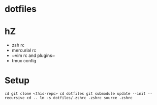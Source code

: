 # dotfiles
# hZ
- zsh rc
- mercurial rc
- ~vim rc and plugins~
- tmux config

# Setup
`cd
git clone <this-repo>
cd dotfiles
git submodule update --init --recursive
cd ..
ln -s dotfiles/.zshrc .zshrc
source .zshrc
`
